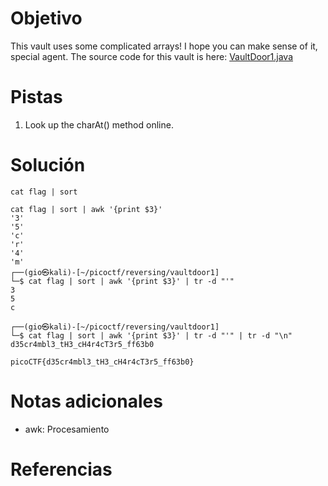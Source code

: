# Objetivo
This vault uses some complicated arrays! I hope you can make sense of it, special agent. The source code for this vault is here: [VaultDoor1.java](https://jupiter.challenges.picoctf.org/static/29b91e638ccbd76aaa8c0462d1c64d8d/VaultDoor1.java)
# Pistas
1. Look up the charAt() method online.
# Solución
```
cat flag | sort 

cat flag | sort | awk '{print $3}'
'3'
'5'
'c'
'r'
'4'
'm'
┌──(gio㉿kali)-[~/picoctf/reversing/vaultdoor1]
└─$ cat flag | sort | awk '{print $3}' | tr -d "'"
3
5
c

┌──(gio㉿kali)-[~/picoctf/reversing/vaultdoor1]
└─$ cat flag | sort | awk '{print $3}' | tr -d "'" | tr -d "\n"
d35cr4mbl3_tH3_cH4r4cT3r5_ff63b0  
```

```
picoCTF{d35cr4mbl3_tH3_cH4r4cT3r5_ff63b0}
```
# Notas adicionales
- awk:  Procesamiento 
# Referencias